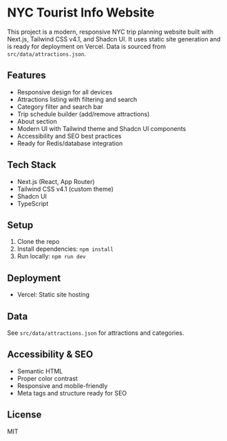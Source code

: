 # NYC Tourist Info Website

This project is a modern, responsive NYC trip planning website built with Next.js, Tailwind CSS v4.1, and Shadcn UI. It uses static site generation and is ready for deployment on Vercel. Data is sourced from `src/data/attractions.json`.

## Features
- Responsive design for all devices
- Attractions listing with filtering and search
- Category filter and search bar
- Trip schedule builder (add/remove attractions)
- About section
- Modern UI with Tailwind theme and Shadcn UI components
- Accessibility and SEO best practices
- Ready for Redis/database integration

## Tech Stack
- Next.js (React, App Router)
- Tailwind CSS v4.1 (custom theme)
- Shadcn UI
- TypeScript

## Setup
1. Clone the repo
2. Install dependencies: `npm install`
3. Run locally: `npm run dev`

## Deployment
- Vercel: Static site hosting

## Data
See `src/data/attractions.json` for attractions and categories.

## Accessibility & SEO
- Semantic HTML
- Proper color contrast
- Responsive and mobile-friendly
- Meta tags and structure ready for SEO

## License
MIT
